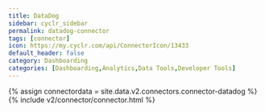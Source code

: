 ```yaml
---
title: DataDog
sidebar: cyclr_sidebar
permalink: datadog-connector
tags: [connector]
icon: https://my.cyclr.com/api/ConnectorIcon/13433
default_header: false
category: Dashboarding
categories: [Dashboarding,Analytics,Data Tools,Developer Tools]
---
```

{% assign connectordata = site.data.v2.connectors.connector-datadog %}
{% include v2/connector/connector.html %}	